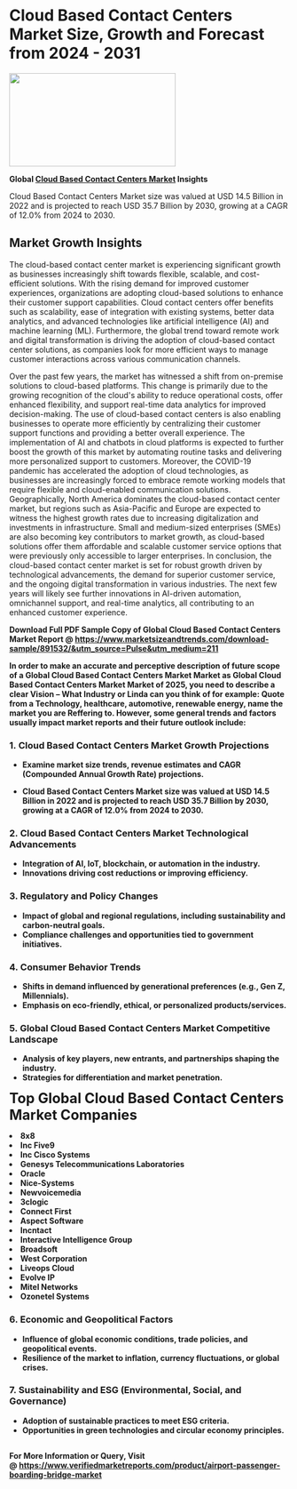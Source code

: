 <H1>Cloud Based Contact Centers Market Size, Growth and Forecast from 2024 - 2031</H1><img class="aligncenter size-medium wp-image-584254" src="https://thirdeyenews.in/wp-content/uploads/2024/09/Global-Market-Research-300x168.jpeg" alt="" width="300" height="168" /><p><strong>Global&nbsp;<a href="https://www.marketsizeandtrends.com/download-sample/891532/&amp;utm_source=Pulse&amp;utm_medium=211">Cloud Based Contact Centers Market</a> Insights</strong></p><p>Cloud Based Contact Centers Market size was valued at USD 14.5 Billion in 2022 and is projected to reach USD 35.7 Billion by 2030, growing at a CAGR of 12.0% from 2024 to 2030.</p><p><h2>Market Growth Insights</h2> <p>The cloud-based contact center market is experiencing significant growth as businesses increasingly shift towards flexible, scalable, and cost-efficient solutions. With the rising demand for improved customer experiences, organizations are adopting cloud-based solutions to enhance their customer support capabilities. Cloud contact centers offer benefits such as scalability, ease of integration with existing systems, better data analytics, and advanced technologies like artificial intelligence (AI) and machine learning (ML). Furthermore, the global trend toward remote work and digital transformation is driving the adoption of cloud-based contact center solutions, as companies look for more efficient ways to manage customer interactions across various communication channels.</p> <p><strong></strong></p> <p>Over the past few years, the market has witnessed a shift from on-premise solutions to cloud-based platforms. This change is primarily due to the growing recognition of the cloud's ability to reduce operational costs, offer enhanced flexibility, and support real-time data analytics for improved decision-making. The use of cloud-based contact centers is also enabling businesses to operate more efficiently by centralizing their customer support functions and providing a better overall experience. The implementation of AI and chatbots in cloud platforms is expected to further boost the growth of this market by automating routine tasks and delivering more personalized support to customers. Moreover, the COVID-19 pandemic has accelerated the adoption of cloud technologies, as businesses are increasingly forced to embrace remote working models that require flexible and cloud-enabled communication solutions. Geographically, North America dominates the cloud-based contact center market, but regions such as Asia-Pacific and Europe are expected to witness the highest growth rates due to increasing digitalization and investments in infrastructure. Small and medium-sized enterprises (SMEs) are also becoming key contributors to market growth, as cloud-based solutions offer them affordable and scalable customer service options that were previously only accessible to larger enterprises. In conclusion, the cloud-based contact center market is set for robust growth driven by technological advancements, the demand for superior customer service, and the ongoing digital transformation in various industries. The next few years will likely see further innovations in AI-driven automation, omnichannel support, and real-time analytics, all contributing to an enhanced customer experience. <p><strong></p><p><span class=""><strong>Download Full PDF Sample Copy of Global Cloud Based Contact Centers Market Report</strong> @ <a href="https://www.marketsizeandtrends.com/download-sample/891532/&amp;utm_source=Pulse&amp;utm_medium=211" target="_blank">https://www.marketsizeandtrends.com/download-sample/891532/&amp;utm_source=Pulse&amp;utm_medium=211</a></span></p><p>In order to make an accurate and perceptive description of future scope of a Global&nbsp;Cloud Based Contact Centers Market Market as Global&nbsp;Cloud Based Contact Centers Market Market of 2025, you need to describe a clear Vision &ndash; What Industry or Linda can you think of for example: Quote from a Technology, healthcare, automotive, renewable energy, name the market you are Reffering to. However, some general trends and factors usually impact market reports and their future outlook include:</p><h3>1.&nbsp;<strong>Cloud Based Contact Centers Market Growth Projections</strong></h3><ul><li>Examine market size trends, revenue estimates and CAGR (Compounded Annual Growth Rate) projections.</li><li><p>Cloud Based Contact Centers Market size was valued at USD 14.5 Billion in 2022 and is projected to reach USD 35.7 Billion by 2030, growing at a CAGR of 12.0% from 2024 to 2030.</p></li></ul><h3>2.&nbsp;<strong>Cloud Based Contact Centers Market Technological Advancements</strong></h3><ul><li>Integration of AI, IoT, blockchain, or automation in the industry.</li><li>Innovations driving cost reductions or improving efficiency.</li></ul><h3>3.&nbsp;<strong>Regulatory and Policy Changes</strong></h3><ul><li>Impact of global and regional regulations, including sustainability and carbon-neutral goals.</li><li>Compliance challenges and opportunities tied to government initiatives.</li></ul><h3>4.&nbsp;<strong>Consumer Behavior Trends</strong></h3><ul><li>Shifts in demand influenced by generational preferences (e.g., Gen Z, Millennials).</li><li>Emphasis on eco-friendly, ethical, or personalized products/services.</li></ul><h3>5.&nbsp;<strong>Global Cloud Based Contact Centers Market Competitive Landscape</strong></h3><ul><li>Analysis of key players, new entrants, and partnerships shaping the industry.</li><li>Strategies for differentiation and market penetration.</li></ul><p data-pm-slice="1 1 []"><span style="color: inherit; font-family: inherit; font-size: 25px;">Top Global Cloud Based Contact Centers Market Companies</span></p><div class="" data-test-id=""><p><li>8x8</li><li> Inc Five9</li><li> Inc Cisco Systems</li><li> Genesys Telecommunications Laboratories</li><li> Oracle</li><li> Nice-Systems</li><li> Newvoicemedia</li><li> 3clogic</li><li> Connect First</li><li> Aspect Software</li><li> Incntact</li><li> Interactive Intelligence Group</li><li> Broadsoft</li><li> West Corporation</li><li> Liveops Cloud</li><li> Evolve IP</li><li> Mitel Networks</li><li> Ozonetel Systems</li></p></div><h3>6.&nbsp;<strong>Economic and Geopolitical Factors</strong></h3><ul><li>Influence of global economic conditions, trade policies, and geopolitical events.</li><li>Resilience of the market to inflation, currency fluctuations, or global crises.</li></ul><h3>7.&nbsp;<strong>Sustainability and ESG (Environmental, Social, and Governance)</strong></h3><ul><li>Adoption of sustainable practices to meet ESG criteria.</li><li>Opportunities in green technologies and circular economy principles.</li></ul><h2><strong style="font-size: 14px;">For More Information or Query, Visit @&nbsp;</strong><a style="background-color: #ffffff; font-size: 14px;" href="https://www.marketsizeandtrends.com/report/cloud-based-contact-centers-market-/" target="_blank">https://www.verifiedmarketreports.com/product/airport-passenger-boarding-bridge-market</a></h2>
